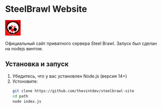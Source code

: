 # SteelBrawl Website

<img src="src/image/icon.png" width="50" height="50" alt="SteelBrawl Logo">

Официальный сайт приватного сервера Steel Brawl. Запуск был сделан на nodejs винтом.

## Установка и запуск

1. Убедитесь, что у вас установлен Node.js (версия 14+)
2. Устоновите:
   ```bash
   git clone https://github.com/thevintdev/steelbrawl-site
   cd path
   node index.js
   ```
